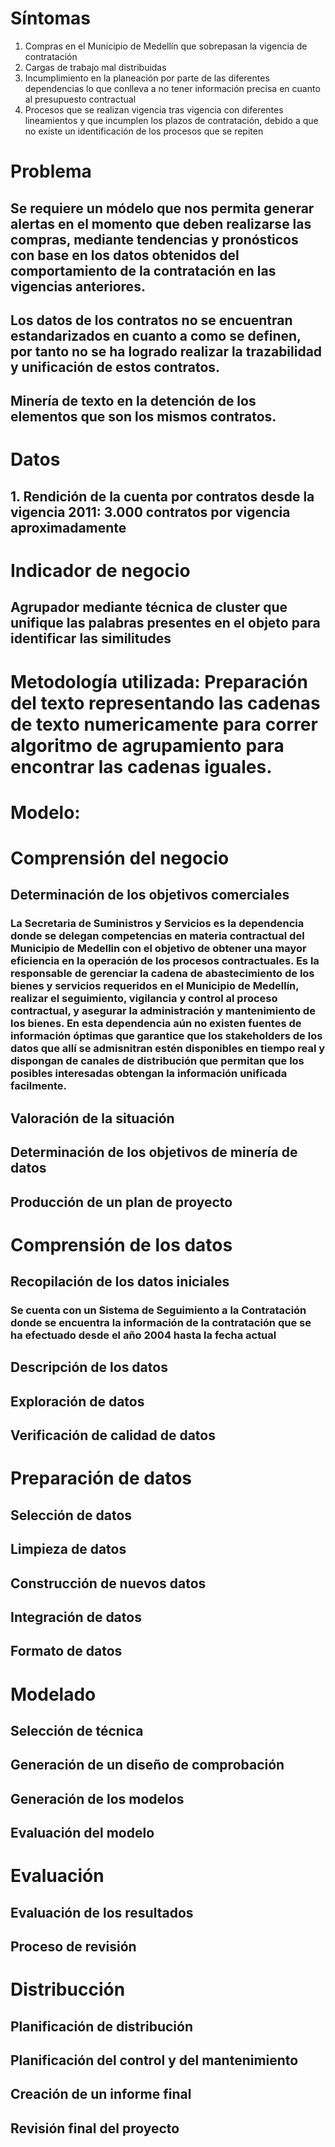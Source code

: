 # Síntomas
1. Compras en el Municipio de Medellín que sobrepasan la vigencia de contratación
2. Cargas de trabajo mal distribuidas
3. Incumplimiento en la planeación por parte de las diferentes dependencias lo que conlleva a no tener información precisa en cuanto al presupuesto contractual
4. Procesos que se realizan vigencia tras vigencia con diferentes lineamientos y que incumplen los plazos de contratación, debido a que no existe un identificación de los procesos que se repiten

# Problema
## Se requiere un módelo que nos permita generar alertas en el momento que deben realizarse las compras, mediante tendencias y pronósticos con base en los datos obtenidos del comportamiento de la contratación en las vigencias anteriores. 
## Los datos de los contratos no se encuentran estandarizados en cuanto a como se definen, por tanto no se ha logrado realizar la trazabilidad y unificación de estos contratos.
## Minería de texto en la detención de los elementos que son los mismos contratos.

# Datos
## 1. Rendición de la cuenta por contratos desde la vigencia 2011: 3.000 contratos por vigencia aproximadamente

# Indicador de negocio

## Agrupador mediante técnica de cluster que unifique las palabras presentes en el objeto para identificar las similitudes

# Metodología utilizada: Preparación del texto representando las cadenas de texto numericamente para correr algoritmo de agrupamiento para encontrar las cadenas iguales.

# Modelo:

# Comprensión del negocio
## Determinación de los objetivos comerciales
### La Secretaria de Suministros y Servicios es la dependencia donde se delegan competencias en materia contractual del Municipio de Medellin con el objetivo de obtener una mayor eficiencia en la operación de los procesos contractuales. Es la responsable de gerenciar la cadena de abastecimiento de los bienes y servicios requeridos en el Municipio de Medellín, realizar el seguimiento, vigilancia y control al proceso contractual, y asegurar la administración y mantenimiento de los bienes. En esta dependencia aún no existen fuentes de información óptimas que garantice que los stakeholders de los datos que allí se admisnitran estén disponibles en tiempo real y dispongan de canales de distribución que permitan que los posibles interesadas obtengan la información unificada facilmente.
## Valoración de la situación
### 
## Determinación de los objetivos de minería de datos
###
## Producción de un plan de proyecto
###

# Comprensión de los datos
## Recopilación de los datos iniciales
### Se cuenta con un Sistema de Seguimiento a la Contratación donde se encuentra la información de la contratación que se ha efectuado desde el año 2004 hasta la fecha actual
## Descripción de los datos
###
## Exploración de datos
###
## Verificación de calidad de datos
###

# Preparación de datos
## Selección de datos
###
## Limpieza de datos
###
## Construcción de nuevos datos
###
## Integración de datos
###
## Formato de datos
###

# Modelado
## Selección de técnica
###
## Generación de un diseño de comprobación
###
## Generación de los modelos
###
## Evaluación del modelo
###

# Evaluación
## Evaluación de los resultados
###
## Proceso de revisión
###

# Distribucción
## Planificación de distribución
###
## Planificación del control y del mantenimiento
###
## Creación de un informe final
###
## Revisión final del proyecto
###
